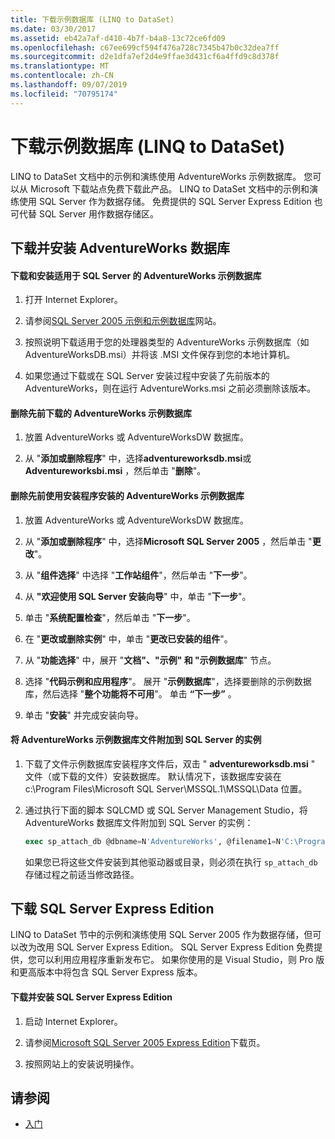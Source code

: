 ```yaml
---
title: 下载示例数据库 (LINQ to DataSet)
ms.date: 03/30/2017
ms.assetid: eb42a7af-d410-4b7f-b4a8-13c72ce6fd09
ms.openlocfilehash: c67ee699cf594f476a728c7345b47b0c32dea7ff
ms.sourcegitcommit: d2e1dfa7ef2d4e9ffae3d431cf6a4ffd9c8d378f
ms.translationtype: MT
ms.contentlocale: zh-CN
ms.lasthandoff: 09/07/2019
ms.locfileid: "70795174"
---
```

# <a name="downloading-sample-databases-linq-to-dataset"></a>下载示例数据库 (LINQ to DataSet)
LINQ to DataSet 文档中的示例和演练使用 AdventureWorks 示例数据库。 您可以从 Microsoft 下载站点免费下载此产品。 LINQ to DataSet 文档中的示例和演练使用 SQL Server 作为数据存储。 免费提供的 SQL Server Express Edition 也可代替 SQL Server 用作数据存储区。  
  
## <a name="downloading-and-installing-the-adventureworks-database"></a>下载并安装 AdventureWorks 数据库  
  
#### <a name="to-download-and-install-the-adventureworks-sample-database-for-sql-server"></a>下载和安装适用于 SQL Server 的 AdventureWorks 示例数据库  
  
1. 打开 Internet Explorer。  
  
2. 请参阅[SQL Server 2005 示例和示例数据库](https://go.microsoft.com/fwlink/?linkid=31046)网站。  
  
3. 按照说明下载适用于您的处理器类型的 AdventureWorks 示例数据库（如 AdventureWorksDB.msi）并将该 .MSI 文件保存到您的本地计算机。  
  
4. 如果您通过下载或在 SQL Server 安装过程中安装了先前版本的 AdventureWorks，则在运行 AdventureWorks.msi 之前必须删除该版本。  
  
#### <a name="to-remove-a-previous-download-of-an-adventureworks-sample-database"></a>删除先前下载的 AdventureWorks 示例数据库  
  
1. 放置 AdventureWorks 或 AdventureWorksDW 数据库。  
  
2. 从 "**添加或删除程序**" 中，选择**adventureworksdb.msi**或**Adventureworksbi.msi** ，然后单击 "**删除**"。  
  
#### <a name="to-remove-an-adventureworks-sample-database-previously-installed-using-setup"></a>删除先前使用安装程序安装的 AdventureWorks 示例数据库  
  
1. 放置 AdventureWorks 或 AdventureWorksDW 数据库。  
  
2. 从 "**添加或删除程序**" 中，选择**Microsoft SQL Server 2005** ，然后单击 "**更改**"。  
  
3. 从 "**组件选择**" 中选择 "**工作站组件**"，然后单击 "**下一步**"。  
  
4. 从 **"欢迎使用 SQL Server 安装向导**" 中，单击 "**下一步**"。  
  
5. 单击 "**系统配置检查**"，然后单击 "**下一步**"。  
  
6. 在 "**更改或删除实例**" 中，单击 "**更改已安装的组件**"。  
  
7. 从 "**功能选择**" 中，展开 "**文档"、"示例" 和 "示例数据库**" 节点。  
  
8. 选择 "**代码示例和应用程序**"。 展开 "**示例数据库**"，选择要删除的示例数据库，然后选择 "**整个功能将不可用**"。 单击 **“下一步”** 。  
  
9. 单击 "**安装**" 并完成安装向导。  
  
#### <a name="to-attach-the-adventureworks-sample-database-files-to-an-instance-of-sql-server"></a>将 AdventureWorks 示例数据库文件附加到 SQL Server 的实例  
  
1. 下载了文件示例数据库安装程序文件后，双击 " **adventureworksdb.msi** " 文件（或下载的文件）安装数据库。 默认情况下，该数据库安装在 c:\Program Files\Microsoft SQL Server\MSSQL.1\MSSQL\Data 位置。  
  
2. 通过执行下面的脚本 SQLCMD 或 SQL Server Management Studio，将 AdventureWorks 数据库文件附加到 SQL Server 的实例：  
  
    ```sql
    exec sp_attach_db @dbname=N'AdventureWorks', @filename1=N'C:\Program Files\Microsoft SQL Server\MSSQL.1\MSSQL\Data\AdventureWorks_Data.mdf', @filename2=N'C:\Program Files\Microsoft SQL Server\MSSQL.1\MSSQL\Data\AdventureWorks_log.ldf'  
    ```  
  
     如果您已将这些文件安装到其他驱动器或目录，则必须在执行 `sp_attach_db` 存储过程之前适当修改路径。  
  
## <a name="downloading-sql-server-express-edition"></a>下载 SQL Server Express Edition  
 LINQ to DataSet 节中的示例和演练使用 SQL Server 2005 作为数据存储，但可以改为改用 SQL Server Express Edition。 SQL Server Express Edition 免费提供，您可以利用应用程序重新发布它。 如果你使用的是 Visual Studio，则 Pro 版和更高版本中将包含 SQL Server Express 版本。  
  
#### <a name="to-download-and-install-sql-server-express-edition"></a>下载并安装 SQL Server Express Edition  
  
1. 启动 Internet Explorer。  
  
2. 请参阅[Microsoft SQL Server 2005 Express Edition](https://go.microsoft.com/fwlink/?LinkID=31070)下载页。  
  
3. 按照网站上的安装说明操作。  
  
## <a name="see-also"></a>请参阅

- [入门](getting-started-linq-to-dataset.md)
